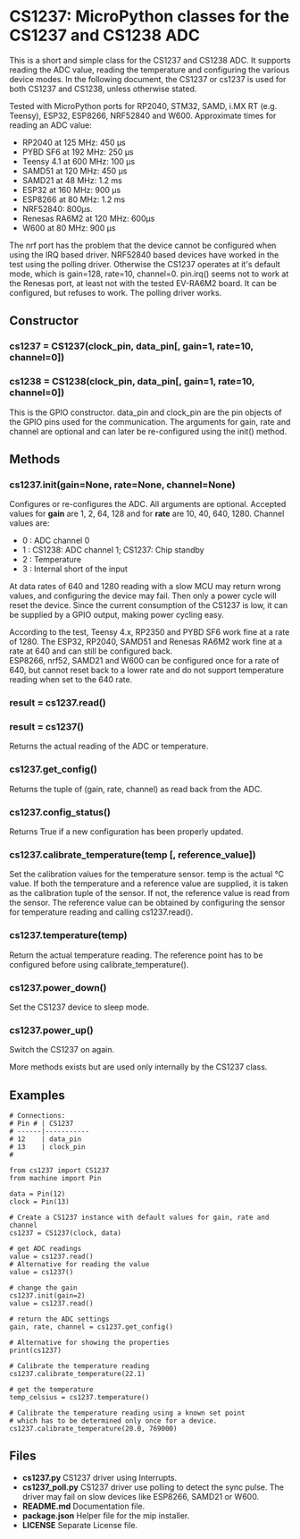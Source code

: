 # CS1237: MicroPython classes for the CS1237 and CS1238 ADC

This is a short and simple class for the CS1237 and CS1238 ADC. It supports reading
the ADC value, reading the temperature and configuring the various device
modes. In the following document, the CS1237 or cs1237 is used for both CS1237 and CS1238, unless
otherwise stated.

Tested with MicroPython ports for RP2040, STM32, SAMD, i.MX RT (e.g. Teensy),
ESP32, ESP8266, NRF52840 and W600. Approximate times for reading an ADC value:

- RP2040 at 125 MHz: 450 µs  
- PYBD SF6 at 192 MHz: 250 µs  
- Teensy 4.1 at 600 MHz: 100 µs  
- SAMD51 at 120 MHz: 450 µs   
- SAMD21 at 48 MHz: 1.2 ms   
- ESP32 at 160 MHz: 900 µs  
- ESP8266 at 80 MHz: 1.2 ms  
- NRF52840: 800µs.  
- Renesas RA6M2 at 120 MHz: 600µs
- W600 at 80 MHz: 900 µs  

The nrf port has the problem that the device cannot be configured when using the IRQ based driver.
NRF52840 based devices have worked in the test
using the polling driver. Otherwise the CS1237 operates at it's default
mode, which is gain=128, rate=10, channel=0.
pin.irq() seems not to work at the Renesas port, at least not with the tested EV-RA6M2 board.
It can be configured, but refuses to work. The polling driver works.


## Constructor

### cs1237 = CS1237(clock_pin, data_pin[, gain=1, rate=10, channel=0])
### cs1238 = CS1238(clock_pin, data_pin[, gain=1, rate=10, channel=0])

This is the GPIO constructor. data_pin and clock_pin are the pin objects
of the GPIO pins used for the communication. The arguments for gain, rate and channel
are optional and can later be re-configured using the init() method.

## Methods

### cs1237.init(gain=None, rate=None, channel=None)

Configures or re-configures the ADC. All arguments are optional.
Accepted values for **gain** are 1, 2, 64, 128 and for
**rate** are 10, 40, 640, 1280.
Channel values are:

- 0 : ADC channel 0
- 1 : CS1238: ADC channel 1; CS1237: Chip standby
- 2 : Temperature
- 3 : Internal short of the input

At data rates of 640 and 1280 reading with a slow MCU may return wrong
values, and configuring the device may fail. Then only a power cycle
will reset the device. Since the current consumption of the CS1237 is
low, it can be supplied by a GPIO output, making power cycling easy.  

According to the test, Teensy 4.x, RP2350 and PYBD SF6 work fine at a rate
of 1280. The ESP32, RP2040, SAMD51 and Renesas RA6M2 work fine
at a rate at 640 and can still be configured back.  
ESP8266, nrf52, SAMD21 and W600 can be configured once for a rate
of 640, but cannot reset back to a lower rate and do not support
temperature reading when set to the 640 rate.


### result = cs1237.read()
### result = cs1237()

Returns the actual reading of the ADC or temperature.


### cs1237.get_config()

Returns the tuple of (gain, rate, channel) as read back from the ADC.


### cs1237.config_status()

Returns True if a new configuration has been properly updated.


### cs1237.calibrate_temperature(temp [, reference_value])

Set the calibration values for the temperature sensor. temp is the actual
°C value. If both the temperature and a reference value are supplied,
it is taken as the calibration tuple of the sensor. If not, the
reference value is read from the sensor.
The reference value can be obtained by configuring the sensor for temperature
reading and calling cs1237.read().

### cs1237.temperature(temp)

Return the actual temperature reading. The reference point has to be
configured before using calibrate_temperature().

### cs1237.power_down()

Set the CS1237 device to sleep mode.

### cs1237.power_up()

Switch the CS1237 on again.


More methods exists but are used only internally by the CS1237 class.

## Examples


```
# Connections:
# Pin # | CS1237
# ------|-----------
# 12    | data_pin
# 13    | clock_pin
#

from cs1237 import CS1237
from machine import Pin

data = Pin(12)
clock = Pin(13)

# Create a CS1237 instance with default values for gain, rate and channel
cs1237 = CS1237(clock, data)

# get ADC readings
value = cs1237.read()
# Alternative for reading the value
value = cs1237()

# change the gain
cs1237.init(gain=2)
value = cs1237.read()

# return the ADC settings
gain, rate, channel = cs1237.get_config()

# Alternative for showing the properties
print(cs1237)

# Calibrate the temperature reading
cs1237.calibrate_temperature(22.1)

# get the temperature
temp_celsius = cs1237.temperature()

# Calibrate the temperature reading using a known set point
# which has to be determined only once for a device.
cs1237.calibrate_temperature(20.0, 769000)

```

## Files

- **cs1237.py** CS1237 driver using Interrupts.
- **cs1237_poll.py** CS1237 driver use polling to detect the sync pulse. The
driver may fail on slow devices like ESP8266, SAMD21 or W600.
- **README.md**  Documentation file.
- **package.json** Helper file for the mip installer.
- **LICENSE** Separate License file.

